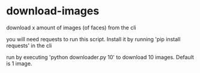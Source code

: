 # download-images
download x amount of images (of faces) from the cli

you will need requests to run this script. Install it by running 'pip install requests' in the cli

run by executing 'python downloader.py 10' to download 10 images.
Default is 1 image.
